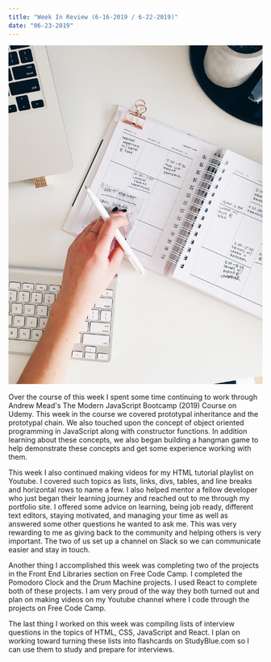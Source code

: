 ```yaml
---
title: "Week In Review (6-16-2019 / 6-22-2019)"
date: "06-23-2019"
---
```


![Calendar on desk](./background-6-23-19.jpg)

Over the course of this week I spent some time continuing to work through Andrew Mead's The Modern JavaScript Bootcamp (2019) Course on Udemy.  This week in the course we covered prototypal inheritance and the prototypal chain.  We also touched upon the concept of object oriented programming in JavaScript along with constructor functions.  In addition learning about these concepts, we also began building a hangman game to help demonstrate these concepts and get some experience working with them.

This week I also continued making videos for my HTML tutorial playlist on Youtube.  I covered such topics as lists, links, divs, tables, and line breaks and horizontal rows to name a few.  I also helped mentor a fellow developer who just began their learning journey and reached out to me through my portfolio site.  I offered some advice on learning, being job ready, different text editors, staying motivated, and managing your time as well as answered some other questions he wanted to ask me.  This was very rewarding to me as giving back to the community and helping others is very important.  The two of us set up a channel on Slack so we can communicate easier and stay in touch.

Another thing I accomplished this week was completing two of the projects in the Front End Libraries section on Free Code Camp.  I completed the Pomodoro Clock and the Drum Machine projects.  I used React to complete both of these projects.  I am very proud of the way they both turned out and plan on making videos on my Youtube channel where I code through the projects on Free Code Camp.

The last thing I worked on this week was compiling lists of interview questions in the topics of HTML, CSS, JavaScript and React.  I plan on working toward turning these lists into flashcards on StudyBlue.com so I can use them to study and prepare for interviews.
